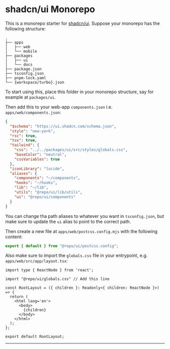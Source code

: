 # shadcn/ui Monorepo

This is a monorepo starter for [shadcn/ui](https://ui.shadcn.com). Suppose your monorepo has the following structure:

```
.
├── apps
│   ├── web
│   └── mobile
├── packages
│   ├── ui
│   └── docs
├── package.json
├── tsconfig.json
├── pnpm-lock.yaml
└── {workspace/turbo}.json
```

To start using this, place this folder in your monorepo structure, say for example at `packages/ui`.

Then add this to your web-app `components.json` i.e. `apps/web/components.json`:

```json
{
  "$schema": "https://ui.shadcn.com/schema.json",
  "style": "new-york",
  "rsc": true,
  "tsx": true,
  "tailwind": {
    "css": "../../packages/ui/src/styles/globals.css",
    "baseColor": "neutral",
    "cssVariables": true
  },
  "iconLibrary": "lucide",
  "aliases": {
    "components": "~/components",
    "hooks": "~/hooks",
    "lib": "~/lib",
    "utils": "@repo/ui/lib/utils",
    "ui": "@repo/ui/components"
  }
}
```

You can change tha path aliases to whatever you want in `tsconfig.json`, but make sure to update the `ui` alias to point to the correct path.

Then create a new file at `apps/web/postcss.config.mjs` with the following content:

```js
export { default } from "@repo/ui/postcss.config";
```

Also make sure to import the `globals.css` file in your entrypoint, e.g. `apps/web/src/app/layout.tsx`:

```tsx
import type { ReactNode } from 'react';

import "@repo/ui/globals.css" // Add this line

const RootLayout = ({ children }: Readonly<{ children: ReactNode }>) => {
  return (
    <html lang='en'>
      <body>
        {children}
      </body>
    </html>
  );
};

export default RootLayout;
```

---